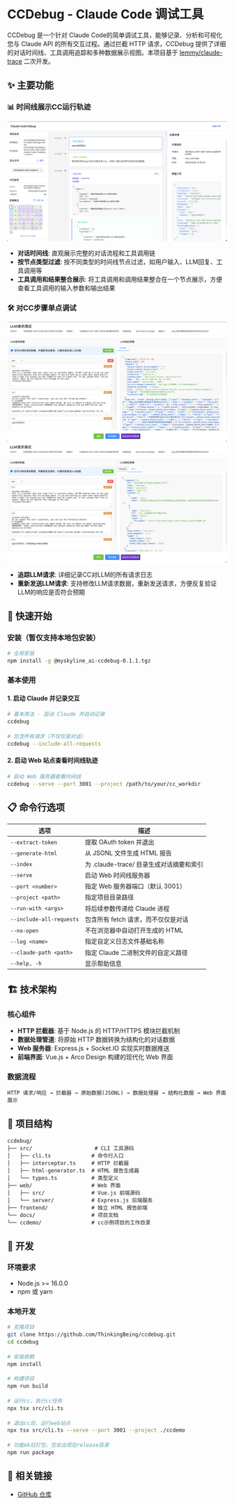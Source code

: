 # CCDebug - Claude Code 调试工具


CCDebug 是一个针对 Claude Code的简单调试工具，能够记录、分析和可视化您与 Claude API 的所有交互过程。通过拦截 HTTP 请求，CCDebug 提供了详细的对话时间线、工具调用追踪和多种数据展示视图。本项目基于 [lemmy/claude-trace](https://github.com/badlogic/lemmy/tree/main/apps/claude-trace) 二次开发。

## ✨ 主要功能

### 📊 时间线展示CC运行轨迹
![时间线展示CC运行轨迹](./docs/img/时间线.png)
- **对话时间线**: 直观展示完整的对话流程和工具调用链
- **按节点类型过滤**: 按不同类型的时间线节点过滤，如用户输入、LLM回复、工具调用等
- **工具调用和结果整合展示**: 将工具调用和调用结果整合在一个节点展示，方便查看工具调用的输入参数和输出结果

### 🛠️ 对CC步骤单点调试
![对CC步骤单点调试](./docs/img/LLM请求调试.png)
![发送修改后的LLM请求](./docs/img/发送LLM请求.png)
- **追踪LLM请求**: 详细记录CC对LLM的所有请求日志
- **重新发送LLM请求**: 支持修改LLM请求数据，重新发送请求，方便反复验证LLM的响应是否符合预期

## 🚀 快速开始

### 安装（暂仅支持本地包安装）

```bash
# 全局安装
npm install -g @myskyline_ai-ccdebug-0.1.1.tgz
```

### 基本使用

#### 1. 启动 Claude 并记录交互

```bash
# 基本用法 - 启动 Claude 并自动记录
ccdebug

# 包含所有请求（不仅仅是对话）
ccdebug --include-all-requests
```

#### 2. 启动 Web 站点查看时间线轨迹

```bash
# 启动 Web 服务器查看时间线
ccdebug --serve --port 3001 --project /path/to/your/cc_workdir
```

## 📋 命令行选项

| 选项 | 描述 |
|------|------|
| `--extract-token` | 提取 OAuth token 并退出 |
| `--generate-html` | 从 JSONL 文件生成 HTML 报告 |
| `--index` | 为 .claude-trace/ 目录生成对话摘要和索引 |
| `--serve` | 启动 Web 时间线服务器 |
| `--port <number>` | 指定 Web 服务器端口（默认 3001） |
| `--project <path>` | 指定项目目录路径 |
| `--run-with <args>` | 将后续参数传递给 Claude 进程 |
| `--include-all-requests` | 包含所有 fetch 请求，而不仅仅是对话 |
| `--no-open` | 不在浏览器中自动打开生成的 HTML |
| `--log <name>` | 指定自定义日志文件基础名称 |
| `--claude-path <path>` | 指定 Claude 二进制文件的自定义路径 |
| `--help, -h` | 显示帮助信息 |

## 🏗️ 技术架构

### 核心组件

- **HTTP 拦截器**: 基于 Node.js 的 HTTP/HTTPS 模块拦截机制
- **数据处理管道**: 将原始 HTTP 数据转换为结构化的对话数据
- **Web 服务器**: Express.js + Socket.IO 实现实时数据推送
- **前端界面**: Vue.js + Arco Design 构建的现代化 Web 界面

### 数据流程

```
HTTP 请求/响应 → 拦截器 → 原始数据(JSONL) → 数据处理器 → 结构化数据 → Web 界面展示
```

## 📁 项目结构

```
ccdebug/
├── src/                    # CLI 工具源码
│   ├── cli.ts             # 命令行入口
│   ├── interceptor.ts     # HTTP 拦截器
│   ├── html-generator.ts  # HTML 报告生成器
│   └── types.ts           # 类型定义
├── web/                   # Web 界面
│   ├── src/               # Vue.js 前端源码
│   └── server/            # Express.js 后端服务
├── frontend/              # 独立 HTML 报告前端
└── docs/                  # 项目文档
└── ccdemo/                # cc示例项目的工作目录
```

## 🔧 开发

### 环境要求

- Node.js >= 16.0.0
- npm 或 yarn

### 本地开发

```bash
# 克隆项目
git clone https://github.com/ThinkingBeing/ccdebug.git
cd ccdebug

# 安装依赖
npm install

# 构建项目
npm run build

# 运行cc，执行cc任务
npx tsx src/cli.ts

# 退出cc后，运行web站点
npx tsx src/cli.ts --serve --port 3001 --project ./ccdemo

# 功能ok后打包，包会出现在release目录
npm run package
```

## 🔗 相关链接

- [GitHub 仓库](https://github.com/ThinkingBeing/ccdebug)
